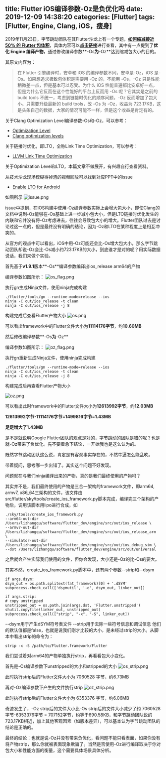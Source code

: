 title: Flutter iOS编译参数-Oz是负优化吗
date: 2019-12-09 14:38:20
categories: [Flutter]
tags: [Flutter, Engine, Clang, iOS，瘦身]
---

2019年11月23日，字节跳动团队在其Flutter沙龙上有一个专题，[**如何缩减接近 50% 的 Flutter 包体积**](https://mp.weixin.qq.com/s/Ls3cDcqjlyOX80PXUO0wRw)，具体内容可以[**点击链接**](https://mp.weixin.qq.com/s/Ls3cDcqjlyOX80PXUO0wRw)进行查看，其中有一点提到了**优化 Engine 编译产物**，通过修改编译参数**-Os**为**-Oz**达到缩减包大小的目的。
<!-- more -->

其原文内容为：

>在 Flutter 引擎编译时，安卓和 iOS 的编译参数不同，安卓是-Oz，iOS 是-Os。如果想追求极致包体积是需要用 -Oz 的，不能用 -Os，-Oz 只是性能稍微差一点，但是基本可以忍受。为什么 iOS 性能普遍都比安卓好一点，但是为什么它反而在这个性能好的平台上反而用 -Os 呢？它其实是之前的 build tools 不统一，考虑到链接时优化的顺序问题，-Oz 反而增加了包大小。只需要升级最新的 build tools，改 -Os 为 -Oz，收益为 723.17KB，这是头条自己的数据，大家的情况可能不一样，但是这个收益是肯定有的。

关于Clang Optimization Level编译参数-Os和-Oz，可以参考：
 - [Optimization Level](https://clang.llvm.org/docs/ClangCommandLineReference.html#optimization-level)
 - [Clang optimization levels](https://stackoverflow.com/questions/15548023/clang-optimization-levels)

关于链接时优化，即LTO，全称Link Time Optimization，可以参考：
  - [LLVM Link Time Optimization](https://llvm.org/docs/LinkTimeOptimization.html)

关于Optimization Level和LTO，本篇文章不做展开，有兴趣自行查看资料。

从技术沙龙现场模糊得掉渣的视频回放可以找到对应PPT中的issue
 - [Enable LTO for Android](https://github.com/flutter/buildroot/pull/165)

如图所示
![issue.png](issue.png)

issue中提到，在iOS构建中使用-Oz编译参数实际上会增大包大小，即使Clang的文档中说到-Oz能够在-Os基础上进一步减小包大小，但是LTO链接时优化发生的内联和它并没有将-Oz考虑进去，往往会导致包大小的增大。Flutter团队过去是讨论过这一点的，但是最终没有明确的结论，因为-Oz和LTO在某种程度上是相互冲突的。

从官方的观点中可以看出，iOS中用-Oz可能还会比-Os增大包大小，那么字节跳动团队却说-Oz会比-Os减小约723.17KB的大小，到底谁才是对的呢？用实际数据说话，我们来做个实验。

首先基于**v1.9.1**版本**-Os**编译参数编译出ios_release arm64的产物

编译参数如图所示：
![os_flag.png](os_flag.png)

执行gn生成Ninja文件，使用ninja完成构建
```
./flutter/tools/gn --runtime-mode=release --ios
ninja -C out/ios_release -t clean
ninja -C out/ios_release -j 8
```
构建完成后查看Flutter产物大小
![os.png](os.png)

可以看出framework中的Flutter文件大小为**11114176字节**，约**10.60MB**

然后修改编译参数**-Os**为**-Oz**

编译参数如图所示：
![oz_flag.png](oz_flag.png)

执行gn重新生成Ninja文件，使用ninja完成构建
```
./flutter/tools/gn --runtime-mode=release --ios
ninja -C out/ios_release -t clean
ninja -C out/ios_release -j 8
```
构建完成后再查看Flutter产物大小

![oz.png](oz.png)

可以看出此时framework中的Flutter文件大小为**12613992字节**，约**12.03MB**

**12613992字节-11114176字节=1499816字节=1.43MB**

**足足增大了1.43MB**

是不是就说明Google Flutter团队的观点是对的，字节跳动的团队是错的呢？也是就-Oz带来了负优化。先不要着急下结论，一开始我也是这么认为的。

既然字节跳动团队这么说，肯定是有客观事实存在的，不然牛逼怎么能乱吹。

带着疑问，思考哪一步出错了。其实这个问题不好发现。

问题就在与我们ninja编译出来的产物，真的是我们最终使用的产物吗？

其实并不是，我们最终使用的产物是三合一架构的framework文件，即arm64, armv7, x86_64三架构的文件，该文件由src/flutter/sky/tools/create_ios_framework.py脚本完成，编译完三个架构的产物后，调用该脚本用lipo进行合成，如

```
./sky/tools/create_ios_framework.py 
--arm64-out-dir /Users/lizhangqu/software/flutter_dev/engine/src/out/ios_release \
--armv7-out-dir /Users/lizhangqu/software/flutter_dev/engine/src/out/ios_release_arm  \
--simulator-out-dir /Users/lizhangqu/software/flutter_dev/engine/src/out/ios_debug_sim \
--dst /Users/lizhangqu/software/flutter_dev/engine/src/out/universal
```

之后就会产生实际我们使用的文件，但你会发现，大小还是-Oz的比-Os的要大。

其实不然，create_ios_framework.py脚本中，还有两个参数\-\-strip和\-\-dsym

```
if args.dsym:
dsym_out = os.path.splitext(fat_framework)[0] + '.dSYM'
subprocess.check_call(['dsymutil', '-o', dsym_out, linker_out])

if args.strip:
# copy unstripped
unstripped_out = os.path.join(args.dst, 'Flutter.unstripped')
shutil.copyfile(linker_out, unstripped_out)
subprocess.check_call(["strip", "-x", "-S", linker_out])
```

\-\-dsym用于产生dSYM符号表文件
\-\-strip用于去除一些符号信息和调试信息
他们的默认值都是false，也就是说我们刚才比较的大小，是未经过strip的大小。从脚本中看出strip的命令为：

```
strip -x -S /path/to/Flutter.framework/Flutter
```

我们尝试着对arm64的产物单独执行strip，再看看包大小变化。

首先是-Os编译参数下unstripped的大小和stripped的大小
![os_strip.png](os_strip.png)

此时执行strip后的Flutter文件大小为 7060528 字节，约6.73MB

再对-Oz编译参数下产生的文件执行strip
![oz_strip.png](oz_strip.png)

此时执行strip后的Flutter文件大小为 6353376 字节，约6.06MB

奇迹发生了，-Oz strip后的文件大小比-Os strip后的文件大小减少了约 7060528字节-6353376字节 = 707152字节，约等于690.58KB，和字节跳动团队说的723.17KB相近，加上其他客观因素（如版本差异），可以基本认为字节跳动团队的结论是正确的。

最终的结论：也就是说-Oz并没有带来负优化，看问题不能只看表面，如果你没有将产物strip，那么你就被表面现象欺骗了。当然是否使用-Oz进行编译取决于你对包大小和性能方面的衡量，这个需要具体场景具体分析。
